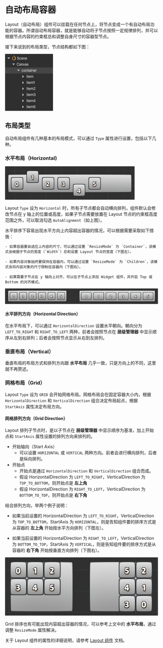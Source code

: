 # 自动布局容器

Layout（自动布局）组件可以挂载在任何节点上，将节点变成一个有自动布局功能的容器。所谓自动布局容器，就是能够自动将子节点按照一定规律排列，并可以根据节点内容的约束框总和调整自身尺寸的容器型节点。

接下来说到的布局类型，节点结构都如下图：

![layout-node](auto-layout/layout-node.png)

## 布局类型

自动布局组件有几种基本的布局模式，可以通过 `Type` 属性进行设置，包括以下几种。

### 水平布局（Horizontal)

![horizontal-no-align](auto-layout/horizontal-no-align.png)

Layout `Type` 设为 `Horizontal` 时，所有子节点都会自动横向排列，组件默认会修改节点在 y 轴上的位置或高度，如果子节点需要放置在 Layout 节点的约束框高度范围之外，可以取消勾选 `AutoAlignment`（如上图）。

水平排序下容易出现水平方向上内容超出容器的情况，可以根据需要采取如下措施：

    - 如果容器要自适应上内容的尺寸，可以通过设置 `ResizeMode` 为 `Container`，该模式会根据子节点的宽度（`Width`）总和设置 Layout 节点的宽度（下图左）。

    - 如果内容对象始终要保持在容器内，可以通过设置 `ResizeMode` 为 `Children`，该模式会将内容对象的尺寸限制在容器内（下图右）。

    - 如果需要子节点在 y 轴向上对齐，可以在子节点上添加 Widget 组件，并开启 Top 或 Bottom 的对齐模式。

![horizontal-resizemode](auto-layout/horizontal-resizemode.png)

#### 水平排列方向（Horizontal Direction）

在水平布局下，可以通过 `HorizontalDirection` 设置水平朝向。朝向分为 `LEFT_TO_RIGHT` 和 `RIGHT_TO_LEFT` 两种，前者会按照节点在 **层级管理器** 中显示顺序从左到右排列；后者会按照节点显示从右到左排列。

### 垂直布局（Vertical）

垂直布局的布局方式和排列方向跟 **水平布局** 几乎一致，只是方向上的不同，这里就不再赘述。

### 网格布局（Grid）

Layout `Type` 设为 `GRID` 会开始网格布局。网格布局会在固定容器大小内，根据 `HorizontalDirection` 和 `VerticalDirection` 组合决定布局起点，根据 `StartAxis` 属性决定布局方向。

#### 网格排列方向（Grid Direction）

Layout 排列子节点时，是以子节点在 **层级管理器** 中显示顺序为基准，加上开始点和 `StartAxis` 属性设置的排列方向来排列的。

- 开始轴向（Start Axis）
  - 可以设置 `HORIZONTAL` 或 `VERTICAL` 两种方向。前者会进行横向排列，后者是纵向排列。
- 开始点
  - 开始点是通过 `HorizontalDirection` 和 `VerticalDirection` 组合而成。
  - 假设 HorizontalDirection 为 `LEFT_TO_RIGHT`，VerticalDirection 为 `TOP_TO_BOTTOM`，则开始点是 **左上角**
  - 假设 HorizontalDirection 为 `RIGHT_TO_LEFT`，VerticalDirection 为 `BOTTOM_TO_TOP`，则开始点是 **右下角**

结合排列方向，举两个例子说明：

- 如果当前设置的 HorizontalDirection 为 `LEFT_TO_RIGHT`，VerticalDirection 为 `TOP_TO_BOTTOM`，StartAxis 为 `HORIZONTAL`，则是告知组件要的排序方式是从容器的 **左上角** 开始按水平方向排列（下图左）。

- 如果当前设置的 HorizontalDirection 为 `RIGHT_TO_LEFT`，VerticalDirection 为 `BOTTOM_TO_TOP`，StartAxis 为 `VERTICAL`，则是告知组件要的排序方式是从容器的 **右下角** 开始按垂直方向排列（下图右）。

![grid-layout](auto-layout/grid-layout.png)

Grid 排序也有可能出现内容超出容器的情况，可以参考上文中的 **水平布局**，通过调整 `ResizeMode` 属性解决。

关于 Layout 组件的属性的详细说明，请参考 [Layout 组件](../editor/layout.md) 文档。
